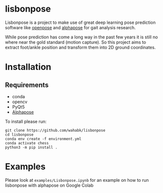 # lisbonpose

Lisbonpose is a project to make use of great deep learning pose prediction software like [openpose](https://github.com/CMU-Perceptual-Computing-Lab/openpose) and [alphapose](https://github.com/MVIG-SJTU/AlphaPose) for gait analysis research.

While pose prediction has come a long way in the past few years it is still no where near the gold standard (motion capture). So this project aims to extract foot/ankle position and transform them into 2D ground coordinates.

# Installation

## Requirements

- conda
- opencv
- PyQt5
- [Alphapose](https://github.com/MVIG-SJTU/AlphaPose)

To install please run:

```shell
git clone https://github.com/wahabk/lisbonpose
cd lisbonpose
conda env create -f environment.yml
conda activate chess
python3 -m pip install .
```

# Examples

Please look at ```examples/Lisbonpose.ipynb``` for an example on how to run lisbonpose with alphapose on Google Colab
